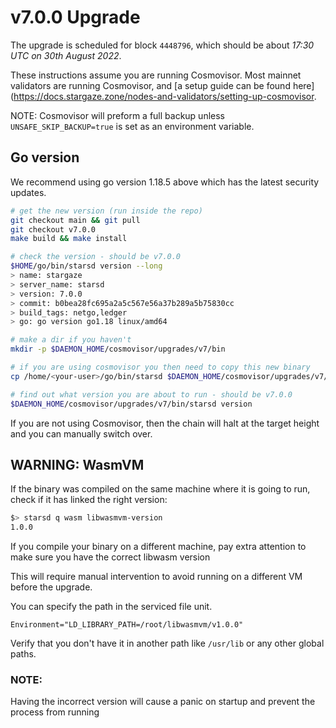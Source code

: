 # v7.0.0 Upgrade

The upgrade is scheduled for block `4448796`, which should be about _17:30 UTC on 30th August 2022_.

These instructions assume you are running Cosmovisor. Most mainnet validators are running Cosmovisor, and [a setup guide can be found here](https://docs.stargaze.zone/nodes-and-validators/setting-up-cosmovisor.

NOTE: Cosmovisor will preform a full backup unless `UNSAFE_SKIP_BACKUP=true` is set as an environment variable.

## Go version

We recommend using go version 1.18.5 above which has the latest security updates.

```bash
# get the new version (run inside the repo)
git checkout main && git pull
git checkout v7.0.0
make build && make install

# check the version - should be v7.0.0
$HOME/go/bin/starsd version --long
> name: stargaze
> server_name: starsd
> version: 7.0.0
> commit: b0bea28fc695a2a5c567e56a37b289a5b75830cc
> build_tags: netgo,ledger
> go: go version go1.18 linux/amd64

# make a dir if you haven't
mkdir -p $DAEMON_HOME/cosmovisor/upgrades/v7/bin

# if you are using cosmovisor you then need to copy this new binary
cp /home/<your-user>/go/bin/starsd $DAEMON_HOME/cosmovisor/upgrades/v7/bin

# find out what version you are about to run - should be v7.0.0
$DAEMON_HOME/cosmovisor/upgrades/v7/bin/starsd version


```

If you are not using Cosmovisor, then the chain will halt at the target height and you can manually switch over.

## WARNING: WasmVM

If the binary was compiled on the same machine where it is going to run, check if it has linked the right version:

```bash
$> starsd q wasm libwasmvm-version
1.0.0
```

If you compile your binary on a different machine, pay extra attention to make sure you have the correct libwasm version

This will require manual intervention to avoid running on a different VM before the upgrade.

You can specify the path in the serviced file unit.

```
Environment="LD_LIBRARY_PATH=/root/libwasmvm/v1.0.0"
```

Verify that you don't have it in another path like `/usr/lib` or any other global paths.

### NOTE:

Having the incorrect version will cause a panic on startup and prevent the process from running
